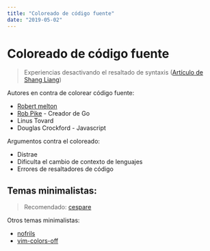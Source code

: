 ```yaml
---
title: "Coloreado de código fuente"
date: "2019-05-02"
---
```


# Coloreado de código fuente

> Experiencias desactivando el resaltado de syntaxis ([Artículo de Shang Liang](https://medium.com/horlu/my-experience-with-syntax-highlighting-off-8d4d4ba19e62))

Autores en contra de colorear código fuente:

- [Robert melton](https://www.robertmelton.com/posts/syntax-highlighting-off/)
- [Rob Pike](https://groups.google.com/forum/#!msg/golang-nuts/hJHCAaiL0so/kG3BHV6QFfIJ) - Creador de Go
- Linus Tovard
- Douglas Crockford - Javascript

Argumentos contra el coloreado:

- Distrae
- Dificulta el cambio de contexto de lenguajes
- Errores de resaltadores de código

## Temas minimalistas:

> Recomendado: [cespare](https://github.com/cespare/vim-config)

Otros temas minimalistas:

- [nofrils](https://github.com/robertmeta/nofrils)
- [vim-colors-off](https://github.com/pbrisbin/vim-colors-off)
